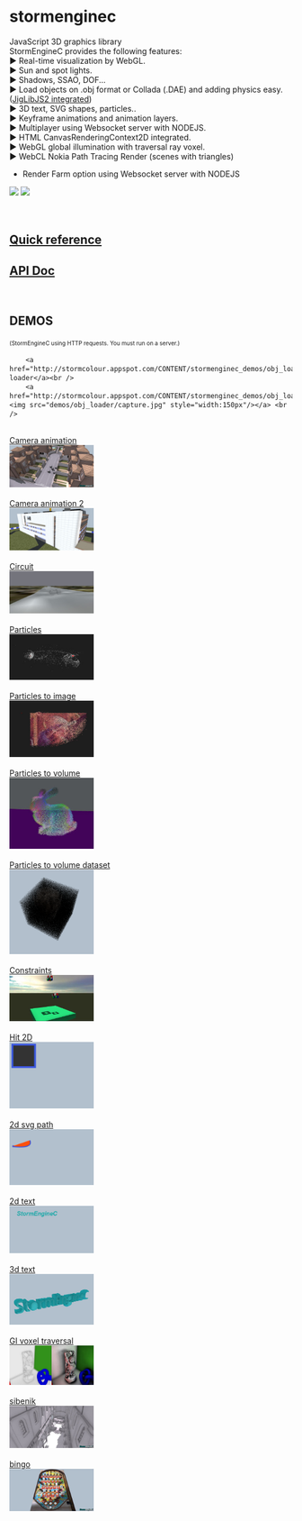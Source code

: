 stormenginec
============

JavaScript 3D graphics library<br />
StormEngineC provides the following features:<br />
► Real-time visualization by WebGL.<br />
► Sun and spot lights.<br />
► Shadows, SSAO, DOF...<br />
► Load objects on .obj format or Collada (.DAE) and adding physics easy. (<a href="http://brokstuk.com/jiglibjs2/" target="_blank">JigLibJS2 integrated</a>)<br />
► 3D text, SVG shapes, particles..<br />
► Keyframe animations and animation layers.<br />
► Multiplayer using Websocket server with NODEJS.<br />
► HTML CanvasRenderingContext2D integrated.<br />
► WebGL global illumination with traversal ray voxel.<br />
► WebCL Nokia Path Tracing Render (scenes with triangles)<br />
- Render Farm option using Websocket server with NODEJS<br />
<img src="http://stormcolour.appspot.com/CONTENT/stormenginec_demos/_RESOURCES/webcl-path-tracing/image1.jpg" style="width:200px" />
<img src="http://stormcolour.appspot.com/CONTENT/stormenginec_demos/_RESOURCES/webcl-path-tracing/image2.jpg" style="width:200px" />
<br />
<br />
<br />
<h2><a href="http://code.google.com/p/stormenginec/wiki/StormEngineC_1_2">Quick reference</a></h2>
<h2><a href="http://stormcolour.appspot.com/CONTENT/StormEngineC-1.2-API-Doc/StormEngineC.html">API Doc</a></h2>
<br />

<h2>DEMOS</h2>
<span style="font-size:10px">(StormEngineC using HTTP requests. You must run on a server.)</span><br />

		<a href="http://stormcolour.appspot.com/CONTENT/stormenginec_demos/obj_loader/index.html">Obj loader</a><br />
		<a href="http://stormcolour.appspot.com/CONTENT/stormenginec_demos/obj_loader/index.html"><img src="demos/obj_loader/capture.jpg" style="width:150px"/></a> <br />
<br />
		<a href="http://stormcolour.appspot.com/CONTENT/stormenginec_demos/camera_animation/index.html">Camera animation</a><br />
		<a href="http://stormcolour.appspot.com/CONTENT/stormenginec_demos/camera_animation/index.html"><img src="demos/camera_animation/capture.jpg" style="width:150px"/></a> <br />
<br />
		<a href="http://stormcolour.appspot.com/CONTENT/stormenginec_demos/camera_animation2/index.html">Camera animation 2</a><br />
		<a href="http://stormcolour.appspot.com/CONTENT/stormenginec_demos/camera_animation2/index.html"><img src="demos/camera_animation2/capture.jpg" style="width:150px"/></a> <br />
<br />
		<a href="http://stormcolour.appspot.com/CONTENT/stormenginec_demos/circuit/index.html">Circuit</a><br />
		<a href="http://stormcolour.appspot.com/CONTENT/stormenginec_demos/circuit/index.html"><img src="demos/circuit/capture.jpg" style="width:150px"/></a> <br />
<br />
		<a href="http://stormcolour.appspot.com/CONTENT/stormenginec_demos/particles/index.html">Particles</a><br />
		<a href="http://stormcolour.appspot.com/CONTENT/stormenginec_demos/particles/index.html"><img src="demos/particles/capture.jpg" style="width:150px"/></a> <br />
<br />
		<a href="http://stormcolour.appspot.com/CONTENT/stormenginec_demos/particles_to_image/index.html">Particles to image</a><br />
		<a href="http://stormcolour.appspot.com/CONTENT/stormenginec_demos/particles_to_image/index.html"><img src="demos/particles_to_image/capture.jpg" style="width:150px"/></a> <br />
<br />
		<a href="http://stormcolour.appspot.com/CONTENT/stormenginec_demos/particlesVolume/index.html">Particles to volume</a><br />
		<a href="http://stormcolour.appspot.com/CONTENT/stormenginec_demos/particlesVolume/index.html"><img src="demos/particlesVolume/capture.jpg" style="width:150px"/></a> <br />
<br />
		<a href="http://stormcolour.appspot.com/CONTENT/stormenginec_demos/particlesVolumeDataset/index.html">Particles to volume dataset</a><br />
		<a href="http://stormcolour.appspot.com/CONTENT/stormenginec_demos/particlesVolumeDataset/index.html"><img src="demos/particlesVolumeDataset/capture.png" style="width:150px"/></a> <br />
<br />
		<a href="http://stormcolour.appspot.com/CONTENT/stormenginec_demos/constraints/index.html">Constraints</a><br />
		<a href="http://stormcolour.appspot.com/CONTENT/stormenginec_demos/constraints/index.html"><img src="demos/constraints/capture.jpg" style="width:150px"/></a> <br />
<br />
		<a href="http://stormcolour.appspot.com/CONTENT/stormenginec_demos/2d_hit/index.html">Hit 2D</a><br />
		<a href="http://stormcolour.appspot.com/CONTENT/stormenginec_demos/2d_hit/index.html"><img src="demos/2d_hit/capture.jpg" style="width:150px"/></a> <br />
<br />
		<a href="http://stormcolour.appspot.com/CONTENT/stormenginec_demos/2d_svg_path/index.html">2d svg path</a><br />
		<a href="http://stormcolour.appspot.com/CONTENT/stormenginec_demos/2d_svg_path/index.html"><img src="demos/2d_svg_path/capture.jpg" style="width:150px"/></a> <br />
<br />
		<a href="http://stormcolour.appspot.com/CONTENT/stormenginec_demos/2d_text/index.html">2d text</a><br />
		<a href="http://stormcolour.appspot.com/CONTENT/stormenginec_demos/2d_text/index.html"><img src="demos/2d_text/capture.jpg" style="width:150px"/></a> <br />
<br />
		<a href="http://stormcolour.appspot.com/CONTENT/stormenginec_demos/3d_text/index.html">3d text</a><br />
		<a href="http://stormcolour.appspot.com/CONTENT/stormenginec_demos/3d_text/index.html"><img src="demos/3d_text/capture.jpg" style="width:150px"/></a> <br />
<br />
		<a href="http://stormcolour.appspot.com/CONTENT/stormenginec_demos/GI_voxel_traversal/index.html">GI voxel traversal</a><br />
		<a href="http://stormcolour.appspot.com/CONTENT/stormenginec_demos/GI_voxel_traversal/index.html"><img src="demos/GI_voxel_traversal/capture.jpg" style="width:150px"/></a> <br />
<br />
		<a href="http://stormcolour.appspot.com/CONTENT/stormenginec_demos/sibenik/index.html">sibenik</a><br />
		<a href="http://stormcolour.appspot.com/CONTENT/stormenginec_demos/sibenik/index.html"><img src="demos/sibenik/capture.jpg" style="width:150px"/></a> <br />
<br />
		<a href="http://stormcolour.appspot.com/CONTENT/stormenginec_demos/bingo/index.html">bingo</a><br />
		<a href="http://stormcolour.appspot.com/CONTENT/stormenginec_demos/bingo/index.html"><img src="demos/bingo/capture.jpg" style="width:150px"/></a> <br />
<br />
 

<br />



<br />
<br />
